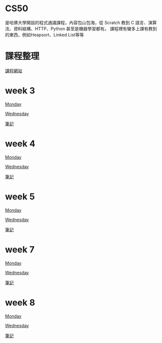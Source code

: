 # CS50 
是哈佛大學開設的程式通識課程，內容包山包海，從 Scratch 教到 C 語言、演算法、資料結構、HTTP、Python 甚至是機器學習都有。
課程裡有蠻多上課有教到的東西，例如Heapsort、Linked List等等

# 課程整理
[課程網站](http://cs50.tv/2013/fall/#about,lectures)

# week 3 

[Monday](https://www.youtube.com/watch?v=xqhcVALTw54)

[Wednesday](https://www.youtube.com/watch?v=YxgI7ll4Xtg)

[筆記](/CS50/week3.md)

# week 4 
[Monday](https://www.youtube.com/watch?v=8IZ9r5kmS3Y)

[Wednesday](https://www.youtube.com/watch?v=lw1U7CvmjoU)

[筆記](/CS50/week4.md)

# week 5 
[Monday](http://www.youtube.com/watch?v=IEuvKVjw2oM)

[Wednesday](http://www.youtube.com/watch?v=atBMLJdSKBo)

[筆記](/CS50/week5.md)

# week 7 
[Monday](http://www.youtube.com/watch?v=RUAsmwYC2mc)

[Wednesday](http://www.youtube.com/watch?v=QWnZpgZKOoc)

[筆記](/CS50/week7.md)

# week 8
[Monday](https://www.youtube.com/watch?v=9qvt6MwBKZQ)

[Wednesday](http://www.youtube.com/watch?v=ihmHDZKOkA8)

[筆記](/CS50/week8.md)
